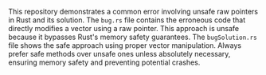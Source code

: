 This repository demonstrates a common error involving unsafe raw pointers in Rust and its solution. The `bug.rs` file contains the erroneous code that directly modifies a vector using a raw pointer. This approach is unsafe because it bypasses Rust's memory safety guarantees.  The `bugSolution.rs` file shows the safe approach using proper vector manipulation. Always prefer safe methods over unsafe ones unless absolutely necessary, ensuring memory safety and preventing potential crashes.